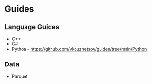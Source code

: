 # Guides

## Language Guides

- C++
- C#
- Python - https://github.com/vkouznetsov/guides/tree/main/Python

## Data

- Parquet
